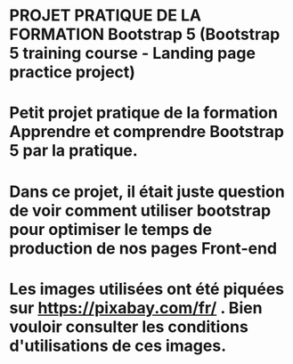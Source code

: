 # PROJET PRATIQUE DE LA FORMATION Bootstrap 5 (Bootstrap 5 training course - Landing page practice project)

# Petit projet pratique de la formation Apprendre et comprendre Bootstrap 5 par la pratique.
# Dans ce projet, il était juste question de voir comment utiliser bootstrap pour optimiser le temps de production de nos pages Front-end
# Les images utilisées ont été piquées sur https://pixabay.com/fr/ . Bien vouloir consulter les conditions d'utilisations de ces images.
